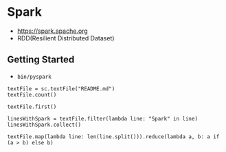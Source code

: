 # Spark
* https://spark.apache.org
* RDD(Resilient Distributed Dataset)

## Getting Started
* `bin/pyspark`

```
textFile = sc.textFile("README.md")
textFile.count()

textFile.first()

linesWithSpark = textFile.filter(lambda line: "Spark" in line)
linesWithSpark.collect()

textFile.map(lambda line: len(line.split())).reduce(lambda a, b: a if (a > b) else b)
```
